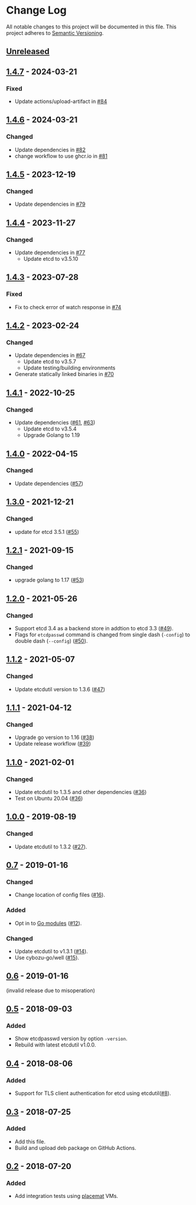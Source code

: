 # Change Log

All notable changes to this project will be documented in this file.
This project adheres to [Semantic Versioning](http://semver.org/).

## [Unreleased]

## [1.4.7] - 2024-03-21

### Fixed
- Update actions/upload-artifact in [#84](https://github.com/cybozu-go/etcdpasswd/pull/84)

## [1.4.6] - 2024-03-21

### Changed
- Update dependencies in [#82](https://github.com/cybozu-go/etcdpasswd/pull/82)
- change workflow to use ghcr.io in [#81](https://github.com/cybozu-go/etcdpasswd/pull/81)

## [1.4.5] - 2023-12-19

### Changed
- Update dependencies in [#79](https://github.com/cybozu-go/etcdpasswd/pull/79)

## [1.4.4] - 2023-11-27

### Changed
- Update dependencies in [#77](https://github.com/cybozu-go/etcdpasswd/pull/77)
    - Update etcd to v3.5.10

## [1.4.3] - 2023-07-28

### Fixed

- Fix to check error of watch response in [#74](https://github.com/cybozu-go/etcdpasswd/pull/74)

## [1.4.2] - 2023-02-24

### Changed
- Update dependencies in [#67](https://github.com/cybozu-go/etcdpasswd/pull/67)
    - Update etcd to v3.5.7
    - Update testing/building environments
- Generate statically linked binaries in [#70](https://github.com/cybozu-go/etcdpasswd/pull/70)

## [1.4.1] - 2022-10-25

### Changed
- Update dependencies ([#61](https://github.com/cybozu-go/etcdpasswd/pull/61), [#63](https://github.com/cybozu-go/etcdpasswd/pull/63))
    - Update etcd to v3.5.4
    - Upgrade Golang to 1.19

## [1.4.0] - 2022-04-15

### Changed
- Update dependencies ([#57](https://github.com/cybozu-go/etcdpasswd/pull/57))

## [1.3.0] - 2021-12-21

### Changed
- update for etcd 3.5.1 ([#55](https://github.com/cybozu-go/etcdpasswd/pull/55))

## [1.2.1] - 2021-09-15

### Changed
- upgrade golang to 1.17 ([#53](https://github.com/cybozu-go/etcdpasswd/pull/53))

## [1.2.0] - 2021-05-26

### Changed
- Support etcd 3.4 as a backend store in addtion to etcd 3.3 ([#49](https://github.com/cybozu-go/etcdpasswd/pull/49)).
- Flags for `etcdpasswd` command is changed from single dash (`-config`) to double dash (`--config`) ([#50](https://github.com/cybozu-go/etcdpasswd/pull/50)).

## [1.1.2] - 2021-05-07

### Changed
- Update etcdutil version to 1.3.6 ([#47](https://github.com/cybozu-go/etcdpasswd/pull/47))

## [1.1.1] - 2021-04-12

### Changed
- Upgrade go version to 1.16 ([#38](https://github.com/cybozu-go/etcdpasswd/pull/38))
- Update release workflow ([#39](https://github.com/cybozu-go/etcdpasswd/pull/39))

## [1.1.0] - 2021-02-01

### Changed
- Update etcdutil to 1.3.5 and other dependencies ([#36](https://github.com/cybozu-go/etcdpasswd/pull/36))
- Test on Ubuntu 20.04 ([#36](https://github.com/cybozu-go/etcdpasswd/pull/36))

## [1.0.0] - 2019-08-19

### Changed
- Update etcdutil to 1.3.2 ([#27](https://github.com/cybozu-go/etcdpasswd/pull/27)).

## [0.7] - 2019-01-16

### Changed
- Change location of config files ([#16](https://github.com/cybozu-go/etcdpasswd/pull/16)).

### Added
- Opt in to [Go modules](https://github.com/golang/go/wiki/Modules) ([#12](https://github.com/cybozu-go/etcdpasswd/pull/12)).

### Changed
- Update etcdutil to v1.3.1 ([#14](https://github.com/cybozu-go/etcdpasswd/pull/14)).
- Use cybozu-go/well ([#15](https://github.com/cybozu-go/etcdpasswd/pull/15)).

## [0.6] - 2019-01-16

(invalid release due to misoperation)

## [0.5] - 2018-09-03

### Added
- Show etcdpasswd version by option `-version`.
- Rebuild with latest etcdutil v1.0.0.

## [0.4] - 2018-08-06

### Added

- Support for TLS client authentication for etcd using etcdutil([#8](https://github.com/cybozu-go/etcdpasswd/pull/8)).

## [0.3] - 2018-07-25

### Added
- Add this file.
- Build and upload deb package on GitHub Actions.

## [0.2] - 2018-07-20

### Added
- Add integration tests using [placemat][] VMs.

[placemat]: https://github.com/cybozu-go/placemat
[etcdutil]: https://github.com/cybozu-go/etcdutil
[Unreleased]: https://github.com/cybozu-go/etcdpasswd/compare/v1.4.7...HEAD
[1.4.7]: https://github.com/cybozu-go/etcdpasswd/compare/v1.4.6...v1.4.7
[1.4.6]: https://github.com/cybozu-go/etcdpasswd/compare/v1.4.5...v1.4.6
[1.4.5]: https://github.com/cybozu-go/etcdpasswd/compare/v1.4.4...v1.4.5
[1.4.4]: https://github.com/cybozu-go/etcdpasswd/compare/v1.4.3...v1.4.4
[1.4.3]: https://github.com/cybozu-go/etcdpasswd/compare/v1.4.2...v1.4.3
[1.4.2]: https://github.com/cybozu-go/etcdpasswd/compare/v1.4.1...v1.4.2
[1.4.1]: https://github.com/cybozu-go/etcdpasswd/compare/v1.4.0...v1.4.1
[1.4.0]: https://github.com/cybozu-go/etcdpasswd/compare/v1.3.0...v1.4.0
[1.3.0]: https://github.com/cybozu-go/etcdpasswd/compare/v1.2.1...v1.3.0
[1.2.1]: https://github.com/cybozu-go/etcdpasswd/compare/v1.2.0...v1.2.1
[1.2.0]: https://github.com/cybozu-go/etcdpasswd/compare/v1.1.2...v1.2.0
[1.1.2]: https://github.com/cybozu-go/etcdpasswd/compare/v1.1.1...v1.1.2
[1.1.1]: https://github.com/cybozu-go/etcdpasswd/compare/v1.1.0...v1.1.1
[1.1.0]: https://github.com/cybozu-go/etcdpasswd/compare/v1.0.0...v1.1.0
[1.0.0]: https://github.com/cybozu-go/etcdpasswd/compare/v0.7...v1.0.0
[0.7]: https://github.com/cybozu-go/etcdpasswd/compare/v0.6...v0.7
[0.6]: https://github.com/cybozu-go/etcdpasswd/compare/v0.5...v0.6
[0.5]: https://github.com/cybozu-go/etcdpasswd/compare/v0.4...v0.5
[0.4]: https://github.com/cybozu-go/etcdpasswd/compare/v0.3...v0.4
[0.3]: https://github.com/cybozu-go/etcdpasswd/compare/v0.2...v0.3
[0.2]: https://github.com/cybozu-go/etcdpasswd/compare/v0.1...v0.2
